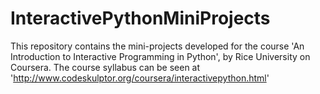 # InteractivePythonMiniProjects
This repository contains the mini-projects developed for the course 'An Introduction to Interactive Programming in Python', by Rice University on Coursera. The course syllabus can be seen at 'http://www.codeskulptor.org/coursera/interactivepython.html'
